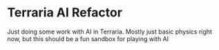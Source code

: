 # Terraria AI Refactor

Just doing some work with AI in Terraria.
Mostly just basic physics right now, but this should be a fun sandbox for playing with AI
